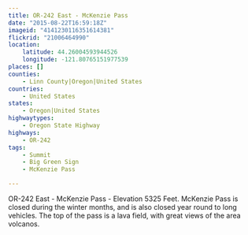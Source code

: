 ```yaml
---
title: OR-242 East - McKenzie Pass
date: "2015-08-22T16:59:18Z"
imageid: "4141230116351614381"
flickrid: "21006464990"
location:
    latitude: 44.26004593944526
    longitude: -121.80765151977539
places: []
counties:
    - Linn County|Oregon|United States
countries:
    - United States
states:
    - Oregon|United States
highwaytypes:
    - Oregon State Highway
highways:
    - OR-242
tags:
    - Summit
    - Big Green Sign
    - McKenzie Pass

---
```

OR-242 East - McKenzie Pass - Elevation 5325 Feet.  McKenzie Pass is closed during the winter months, and is also closed year round to long vehicles.  The top of the pass is a lava field, with great views of the area volcanos.